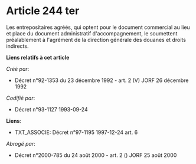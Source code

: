 # Article 244 ter

Les entrepositaires agréés, qui optent pour le document commercial au lieu et place du document administratif
d'accompagnement, le soumettent préalablement à l'agrément de la direction générale des douanes et droits indirects.

**Liens relatifs à cet article**

_Créé par_:

  - Décret n°92-1353 du 23 décembre 1992 - art. 2 (V) JORF 26 décembre 1992

_Codifié par_:

  - Décret n°93-1127 1993-09-24

**Liens**:

  - TXT_ASSOCIE: Décret n°97-1195 1997-12-24 art. 6

_Abrogé par_:

  - Décret n°2000-785 du 24 août 2000 - art. 2 () JORF 25 août 2000
